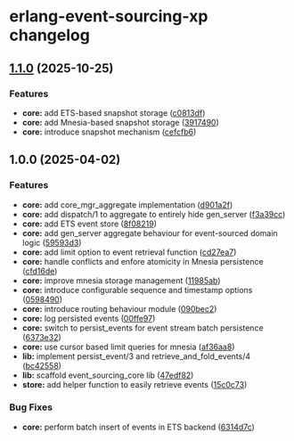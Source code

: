 # erlang-event-sourcing-xp changelog

## [1.1.0](https://github.com/ccamel/erlang-event-sourcing-xp/compare/v1.0.0...v1.1.0) (2025-10-25)


### Features

* **core:** add ETS-based snapshot storage ([c0813df](https://github.com/ccamel/erlang-event-sourcing-xp/commit/c0813df48998cd95cb4b300f45d26232a4b44dd0))
* **core:** add Mnesia-based snapshot storage ([3917490](https://github.com/ccamel/erlang-event-sourcing-xp/commit/3917490ba1da4ef3986638c89f4c4a134c6e2e87))
* **core:** introduce snapshot mechanism ([cefcfb6](https://github.com/ccamel/erlang-event-sourcing-xp/commit/cefcfb6969d2fa9afd488f1a55ed09a03ccfee98))

## 1.0.0 (2025-04-02)


### Features

* **core:** add core_mgr_aggregate implementation ([d901a2f](https://github.com/ccamel/erlang-event-sourcing-xp/commit/d901a2fdf91995f00ba2cf9f89979b723f1fff27))
* **core:** add dispatch/1 to aggregate to entirely hide gen_server ([f3a39cc](https://github.com/ccamel/erlang-event-sourcing-xp/commit/f3a39ccd6bbec7417ffb1f8ca32ebaefe514fb55))
* **core:** add ETS event store ([8f08219](https://github.com/ccamel/erlang-event-sourcing-xp/commit/8f08219bfe17cc085740bd67296ad2748161648f))
* **core:** add gen_server aggregate behaviour for event-sourced domain logic ([59593d3](https://github.com/ccamel/erlang-event-sourcing-xp/commit/59593d37a6fad65e3aaff6a66be25deca0f64b41))
* **core:** add limit option to event retrieval function ([cd27ea7](https://github.com/ccamel/erlang-event-sourcing-xp/commit/cd27ea7b741f3f42af3cf7b92fd8fb3bf38fc44d))
* **core:** handle conflicts and enfore atomicity in Mnesia persistence ([cfd16de](https://github.com/ccamel/erlang-event-sourcing-xp/commit/cfd16de7089031ba1705aa762a5d67d4f648bac1))
* **core:** improve mnesia storage management ([11985ab](https://github.com/ccamel/erlang-event-sourcing-xp/commit/11985ab67a0f339cb3e2a08a581a5584de07e263))
* **core:** introduce configurable sequence and timestamp options ([0598490](https://github.com/ccamel/erlang-event-sourcing-xp/commit/05984908be363e09b36b1c29adab90289f8d2fd6))
* **core:** introduce routing behaviour module ([090bec2](https://github.com/ccamel/erlang-event-sourcing-xp/commit/090bec2fd923e6abd39728fb42ccd6b9426fd3b3))
* **core:** log persisted events ([00ffe97](https://github.com/ccamel/erlang-event-sourcing-xp/commit/00ffe970feac627916edc099266004ddf02b8009))
* **core:** switch to persist_events for event stream batch persistence ([6373e32](https://github.com/ccamel/erlang-event-sourcing-xp/commit/6373e32468996ddc03b436ce008cf7b098baa25c))
* **core:** use cursor based limit queries for mnesia ([af36aa8](https://github.com/ccamel/erlang-event-sourcing-xp/commit/af36aa80ed065aaf79a55f51841de2266d53c060))
* **lib:** implement persist_event/3 and retrieve_and_fold_events/4 ([bc42558](https://github.com/ccamel/erlang-event-sourcing-xp/commit/bc42558529603da409c68d974e58e60bbea04aeb))
* **lib:** scaffold event_sourcing_core lib ([47edf82](https://github.com/ccamel/erlang-event-sourcing-xp/commit/47edf8262e0afaa18a0beaa8e06a6e3e1b956361))
* **store:** add helper function to easily retrieve events ([15c0c73](https://github.com/ccamel/erlang-event-sourcing-xp/commit/15c0c735e9fd682fa3bec8977ea910101c40014e))


### Bug Fixes

* **core:** perform batch insert of events in ETS backend ([6314d7c](https://github.com/ccamel/erlang-event-sourcing-xp/commit/6314d7cd01fdc7d07b36548a61137d4fed1abaaa))
